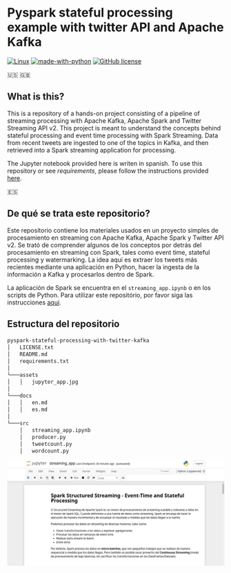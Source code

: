 # Pyspark stateful processing example with twitter API and Apache Kafka
[![Linux](https://svgshare.com/i/Zhy.svg)](https://www.linux.org) [![made-with-python](https://img.shields.io/badge/Made%20with-Python-1f425f.svg)](https://www.python.org/) [![GitHub license](https://img.shields.io/github/license/Naereen/StrapDown.js.svg)](LICENSE)

🇺🇸 🇬🇧
## What is this?
This is a repository of a hands-on project consisting of a pipeline of streaming processing with Apache Kafka, Apache Spark and Twitter Streaming API v2. This project is meant to understand the concepts behind stateful processing and event time processing with Spark Streaming. Data from recent tweets are ingested to one of the topics in Kafka, and then retrieved into a Spark streaming application for processing.

The Jupyter notebook provided here is writen in spanish. To use this repository or see *requirements*, please follow the instructions provided [here](docs/en.md).

🇪🇸
## De qué se trata este repositorio?
Este repositorio contiene los materiales usados en un proyecto simples de procesamiento en streaming con Apache Kafka, Apache Spark y Twitter API v2. Se trató de comprender algunos de los conceptos por detrás del procesamiento en streaming con Spark, tales como event time, stateful processing y watermarking. La idea aquí es extraer los tweets más recientes mediante una aplicación en Python, hacer la ingesta de la información a Kafka y procesarlos dentro de Spark.

La aplicación de Spark se encuentra en el `streaming_app.ipynb` o en los scripts de Python. Para utilizar este repositório, por favor siga las instrucciones [aqui](docs/es.md).

## Estructura del repositorio
```
pyspark-stateful-processing-with-twitter-kafka
│   LICENSE.txt 
│   README.md
│   requirements.txt
│
└───assets
│   │   jupyter_app.jpg
│
└───docs
│   │   en.md
│   │   es.md
│
└───src
    │   streaming_app.ipynb
    │   producer.py
    │   tweetcount.py
    │   wordcount.py
```

[![Jupyter notebook](assets/jupyter_app.jpg)](src/streaming_app.ipynb)